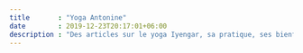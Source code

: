 ```yaml
---
title       : "Yoga Antonine"
date        : 2019-12-23T20:17:01+06:00
description : "Des articles sur le yoga Iyengar, sa pratique, ses bienfaits, des conseils pour les débutants et les pratiquants avancés."
---
```


